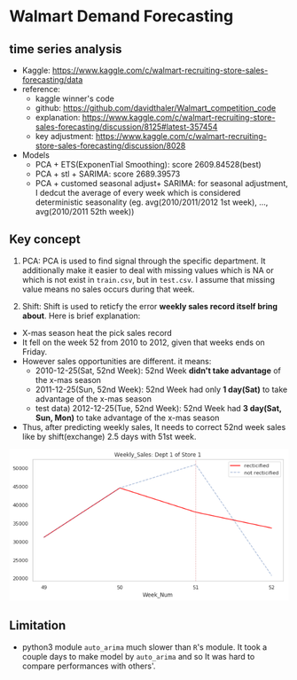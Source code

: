 # Walmart Demand Forecasting
## time series analysis
- Kaggle: https://www.kaggle.com/c/walmart-recruiting-store-sales-forecasting/data
- reference: 
	- kaggle winner's code
	- github: https://github.com/davidthaler/Walmart_competition_code
	- explanation: https://www.kaggle.com/c/walmart-recruiting-store-sales-forecasting/discussion/8125#latest-357454 
	- key adjustment: https://www.kaggle.com/c/walmart-recruiting-store-sales-forecasting/discussion/8028
- Models
	- PCA + ETS(ExponenTial Smoothing): score 2609.84528(best)
	- PCA + stl + SARIMA: score 2689.39573
	- PCA + customed seasonal adjust+ SARIMA: for seasonal adjustment,  I dedcut the average of every week which is considered deterministic seasonality (eg. avg(2010/2011/2012 1st week), ..., avg(2010/2011 52th week))

## Key concept

1. PCA: PCA is used to find signal through the specific department. It additionally make it easier to deal with missing values which is NA or which is not exist in `train.csv`, but in `test.csv`. I assume that missing value means no sales occurs during that week. 

2. Shift: Shift is used to reticfy the error **weekly sales record itself bring about**. Here is brief explanation:
- X-mas season heat the pick sales record
- It fell on the week 52 from 2010 to 2012, given that weeks ends on Friday.
- However sales opportunities are different. it means:
	- 2010-12-25(Sat, 52nd Week): 52nd Week **didn't take advantage** of the x-mas season
	- 2011-12-25(Sun, 52nd Week): 52nd Week had only **1 day(Sat)** to take advantage of the x-mas season
	- test data) 2012-12-25(Tue, 52nd Week): 52nd Week had **3 day(Sat, Sun, Mon)** to take advantage of the x-mas season
- Thus, after predicting weekly sales, It needs to correct 52nd week sales like by shift(exchange) 2.5 days with 51st week.

<img src='compare.png'>

## Limitation
- python3 module `auto_arima` much slower than `R`'s module. It took a couple days to make model by `auto_arima` and so It was hard to compare performances with others'.

